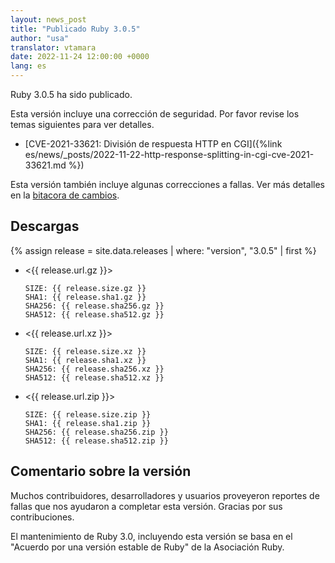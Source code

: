 ```yaml
---
layout: news_post
title: "Publicado Ruby 3.0.5"
author: "usa"
translator: vtamara
date: 2022-11-24 12:00:00 +0000
lang: es
---
```


Ruby 3.0.5 ha sido publicado.

Esta versión incluye una corrección de seguridad.
Por favor revise los temas siguientes para ver detalles.

* [CVE-2021-33621: División de respuesta HTTP en CGI]({%link es/news/_posts/2022-11-22-http-response-splitting-in-cgi-cve-2021-33621.md %})

Esta versión también incluye algunas correcciones a fallas.
Ver más detalles en la [bitacora de cambios](https://github.com/ruby/ruby/compare/v3_0_4...v3_0_5).

## Descargas

{% assign release = site.data.releases | where: "version", "3.0.5" | first %}

* <{{ release.url.gz }}>

      SIZE: {{ release.size.gz }}
      SHA1: {{ release.sha1.gz }}
      SHA256: {{ release.sha256.gz }}
      SHA512: {{ release.sha512.gz }}

* <{{ release.url.xz }}>

      SIZE: {{ release.size.xz }}
      SHA1: {{ release.sha1.xz }}
      SHA256: {{ release.sha256.xz }}
      SHA512: {{ release.sha512.xz }}

* <{{ release.url.zip }}>

      SIZE: {{ release.size.zip }}
      SHA1: {{ release.sha1.zip }}
      SHA256: {{ release.sha256.zip }}
      SHA512: {{ release.sha512.zip }}


## Comentario sobre la versión

Muchos contribuidores, desarrolladores y usuarios proveyeron reportes
de fallas que nos ayudaron a completar esta versión.
Gracias por sus contribuciones.

El mantenimiento de Ruby 3.0, incluyendo esta versión se basa en el
"Acuerdo por una versión estable de Ruby" de la Asociación Ruby.
